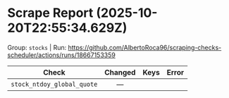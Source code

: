# Scrape Report (2025-10-20T22:55:34.629Z)

Group: `stocks`  |  Run: https://github.com/AlbertoRoca96/scraping-checks-scheduler/actions/runs/18667153359

| Check | Changed | Keys | Error |
|---|:---:|:--|:--|
| `stock_ntdoy_global_quote` | — |  |  |

